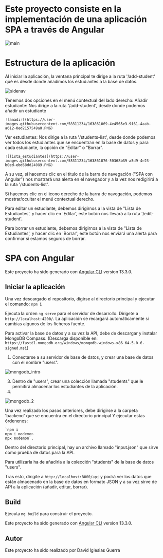 # Este proyecto consiste en la implementación de una aplicación SPA a través de Angular

![main](https://user-images.githubusercontent.com/58311234/163860823-81f2e3f9-5a58-4abe-8b6c-6d25c0e49fb6.PNG)

# Estructura de la aplicación

Al iniciar la aplicación, la ventana principal  te dirige a la ruta '/add-student' qué es desde donde añadimos los estudiantes a la base de datos.

![sidenav](https://user-images.githubusercontent.com/58311234/163860862-afacb4fc-7f46-414c-92e1-8e02fdcbf93e.PNG)

Tenemos dos opciones en el menú contextual del lado derecho:
   Añadir estudiante: Nos dirige a la ruta '/add-student', desde donde podemos añadir un estudiante
   
    ![anadir](https://user-images.githubusercontent.com/58311234/163861069-4e4565e3-9161-4aab-a612-0ed2157549a0.PNG)

   Ver estudiantes: Nos dirige a la ruta '/students-list', desde donde podemos ver todos los estudiantes que se encuentran en la base de datos y para cada estudiante, la opción de "Editar" o "Borrar".
   
    ![lista_estudiantes](https://user-images.githubusercontent.com/58311234/163861076-50368b39-a5d9-4e23-b0ed-ebd68dd24089.PNG)

A su vez, si hacemos clic en el título de la barra de navegación ("SPA con Angular") nos mostrará una alerta en el navegador y a la vez nos redigirirá a la ruta '/students-list'.

Si hacemos clic en el icono derecho de la barra de navegación, podemos mostrar/ocultar el menú contextual derecho.

Para editar un estudiante, debemos dirigirnos a la vista de "Lista de Estudiantes', y hacer clic en 'Editar', este botón nos llevará a la ruta '/edit-student'.

Para borrar un estudiante, debemos dirigirnos a la vista de "Lista de Estudiantes', y hacer clic en 'Borrar', este botón nos enviará una alerta para confirmar si estamos seguros de borrar.

# SPA con Angular

Este proyecto ha sido generado con [Angular CLI](https://github.com/angular/angular-cli) version 13.3.0.

## Iniciar la aplicación

Una vez descargado el repositorio, digirse al directorio principal y ejecutar el comando:  `npm i` 

Ejecuta la orden `ng serve` para el servidor de desarrollo. Dirigete a `http://localhost:4200/`. La aplicación se recargará automáticamente si cambias algunos de los ficheros fuente.

Para activar la base de datos y a su vez la API, debe de descargar y instalar MongoDB Compass.
(Descarga disponible en: `https://fastdl.mongodb.org/windows/mongodb-windows-x86_64-5.0.6-signed.msi`)

1. Conectarse a su servidor de base de datos, y crear una base de datos con el nombre "users".

![mongodb_intro](https://user-images.githubusercontent.com/58311234/163861155-3b5a8a73-fcbf-4ae3-85ef-6f525143c0e2.PNG)

3. Dentro de "users", crear una colección llamada "students" que le permitirá almacenar los estudiantes de la aplicación.
4. 
![mongodb_2](https://user-images.githubusercontent.com/58311234/163861184-fc56f4d4-701d-4d6e-9bcc-5a3e1a3e9b82.PNG)

Una vez realizado los pasos anteriores, debe dirigirse a la carpeta 'backend' que se encuentra en el directorio principal
Y ejecutar estas órdenenes:

    `npm i
    npm i nodemon
    npx nodemon`.

Dentro del directorio principal, hay un archivo llamado "input.json" que sirve como prueba de datos para la API.

Para utilizarla ha de añadirla a la colección "students" de la base de datos "users".

Tras esto, dirigite a  `http://localhost:8000/api` y podrá ver los datos que están almacenado en la base de datos en formato JSON y a su vez sirve de API a la aplicación (añadir, editar, borrar).

## Build

Ejecuta `ng build` para construir el proyecto.

Este proyecto ha sido generado con [Angular CLI](https://github.com/angular/angular-cli) version 13.3.0.

## Autor

Este proyecto ha sido realizado por David Iglesias Guerra
